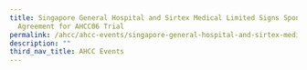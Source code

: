 ```yaml
---
title: Singapore General Hospital and Sirtex Medical Limited Signs Sponsorship
  Agreement for AHCC06 Trial
permalink: /ahcc/ahcc-events/singapore-general-hospital-and-sirtex-medical-limited-signs-sponsorship-agreement/
description: ""
third_nav_title: AHCC Events
---
```

